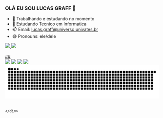 
### OLÁ EU SOU LUCAS GRAFF 👋


- 🔭 Trabalhando e estudando no momento
- 🌱 Estudando Tecnico em Informatica
- 📫 Email: lucas.graff@universo.univates.br
- 😄 Pronouns: ele/dele

<div>
  <a href="https://github.com/Lucas-Graff">
  <img height="180em" src="https://github-readme-stats.vercel.app/api?username=Lucas-Graff&show_icons=true&theme=github_dark&include_all_commits=true&count_private=true"/>
  <img height="180em" src="https://github-readme-stats.vercel.app/api/top-langs/?username=Lucas-Graff&layout=compact&langs_count=7&theme=github_dark"/>
</div>
  <div style="display: inline_block"><br>
                                                                                                             
  </div>
                                                                                                                              ##
                                                                                                                   <div>
        <div> 
  <a href="https://www.youtube.com/channel/UCl0m00Znm9YSLHOeaZrRh7A" target="_blank"><img src="https://img.shields.io/badge/YouTube-FF0000?style=for-the-badge&logo=youtube&logoColor=white" target="_blank"></a>
  <a href="https://www.instagram.com/lucas__g18/" target="_blank"><img src="https://img.shields.io/badge/-Instagram-%23E4405F?style=for-the-badge&logo=instagram&logoColor=white" target="_blank"></a>
  <a href = "mailto:deivid.machado@universo.univates.br"><img src="https://img.shields.io/badge/-Gmail-%23333?style=for-the-badge&logo=gmail&logoColor=white" target="_blank"></a>
  <a href="https://www.linkedin.com/in/deivid-machado-84345820b/" target="_blank"><img src="https://img.shields.io/badge/-LinkedIn-%230077B5?style=for-the-badge&logo=linkedin&logoColor=white" target="_blank"></a>  
  <img src="https://github.com/DeividWM/DeividWM/blob/output/github-contribution-grid-snake.svg"/>
  
                                                                                               </div>
                                                                                                                              
 
